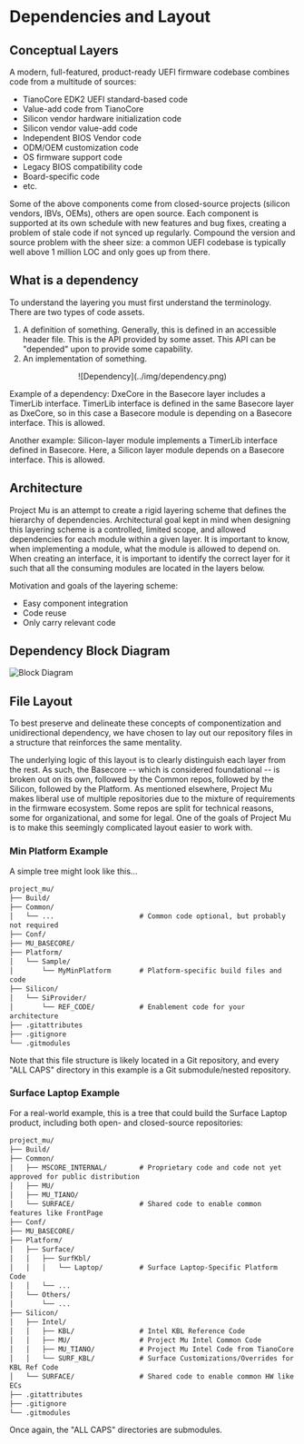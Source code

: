 # Dependencies and Layout

## Conceptual Layers

A modern, full-featured, product-ready UEFI firmware codebase combines code from a multitude of sources:

* TianoCore EDK2 UEFI standard-based code
* Value-add code from TianoCore
* Silicon vendor hardware initialization code
* Silicon vendor value-add code
* Independent BIOS Vendor code
* ODM/OEM customization code
* OS firmware support code
* Legacy BIOS compatibility code
* Board-specific code
* etc.

Some of the above components come from closed-source projects (silicon vendors, IBVs, OEMs), others are open source.  Each component is supported at its own schedule with new features and bug fixes, creating a problem of stale code if not synced up regularly. Compound the version and source problem with the sheer size: a common UEFI codebase is typically well above 1 million LOC and only goes up from there.  

## What is a dependency

To understand the layering you must first understand the terminology.  There are two types of code assets.  

  1. A definition of something.  Generally, this is defined in an accessible header file.  This is the API provided by some asset.  This API can be "depended" upon to provide some capability.
  2. An implementation of something.

<center>![Dependency](../img/dependency.png)</center>

Example of a dependency: DxeCore in the Basecore layer includes a TimerLib interface.  TimerLib interface is defined in the same Basecore layer as DxeCore, so in this case a Basecore module is depending on a Basecore interface. This is allowed.

Another example: Silicon-layer module implements a TimerLib interface defined in Basecore.  Here, a Silicon layer module depends on a Basecore interface. This is allowed.

## Architecture

Project Mu is an attempt to create a rigid layering scheme that defines the hierarchy of dependencies.  Architectural goal kept in mind when designing this layering scheme is a controlled, limited scope, and allowed dependencies for each module within a given layer.  It is important to know, when implementing a module, what the module is allowed to depend on. When creating an interface, it is important to identify the correct layer for it such that all the consuming modules are located in the layers below.

Motivation and goals of the layering scheme:

* Easy component integration
* Code reuse
* Only carry relevant code

## Dependency Block Diagram

![Block Diagram](../img/dependency_layering.png)

## File Layout

To best preserve and delineate these concepts of componentization and unidirectional dependency, we have chosen to lay out our repository files in a structure that reinforces the same mentality.

The underlying logic of this layout is to clearly distinguish each layer from the rest. As such, the Basecore -- which is considered foundational -- is broken out on its own, followed by the Common repos, followed by the Silicon, followed by the Platform. As mentioned elsewhere, Project Mu makes liberal use of multiple repositories due to the mixture of requirements in the firmware ecosystem. Some repos are split for technical reasons, some for organizational, and some for legal. One of the goals of Project Mu is to make this seemingly complicated layout easier to work with.

### Min Platform Example

A simple tree might look like this...

```
project_mu/
├── Build/
├── Common/
│   └── ...                     # Common code optional, but probably not required
├── Conf/
├── MU_BASECORE/
├── Platform/
│   └── Sample/
│       └── MyMinPlatform       # Platform-specific build files and code
├── Silicon/
│   └── SiProvider/
│       └── REF_CODE/           # Enablement code for your architecture
├── .gitattributes
├── .gitignore
└── .gitmodules
```

Note that this file structure is likely located in a Git repository, and every "ALL CAPS" directory in this example is a Git submodule/nested repository.

### Surface Laptop Example

For a real-world example, this is a tree that could build the Surface Laptop product, including both open- and closed-source repositories:

```
project_mu/
├── Build/
├── Common/
│   ├── MSCORE_INTERNAL/        # Proprietary code and code not yet approved for public distribution
│   ├── MU/
│   ├── MU_TIANO/
│   └── SURFACE/                # Shared code to enable common features like FrontPage
├── Conf/
├── MU_BASECORE/
├── Platform/
│   ├── Surface/
│   │   ├── SurfKbl/
│   │   │   └── Laptop/         # Surface Laptop-Specific Platform Code
│   │   └── ...
│   └── Others/
│       └── ...
├── Silicon/
│   ├── Intel/
│   │   ├── KBL/                # Intel KBL Reference Code
│   │   ├── MU/                 # Project Mu Intel Common Code
│   │   ├── MU_TIANO/           # Project Mu Intel Code from TianoCore
│   │   └── SURF_KBL/           # Surface Customizations/Overrides for KBL Ref Code
│   └── SURFACE/                # Shared code to enable common HW like ECs
├── .gitattributes
├── .gitignore
└── .gitmodules
```

Once again, the "ALL CAPS" directories are submodules.
